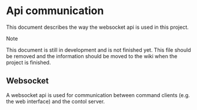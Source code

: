 # Api communication

This document describes the way the websocket api is used in this project.

> [!NOTE]
> This document is still in development and is not finished yet.
> This file should be removed and the information should be moved to the wiki when the project is finished.

## Websocket

A websocket api is used for communication between command clients (e.g. the web interface) and the contol server.
